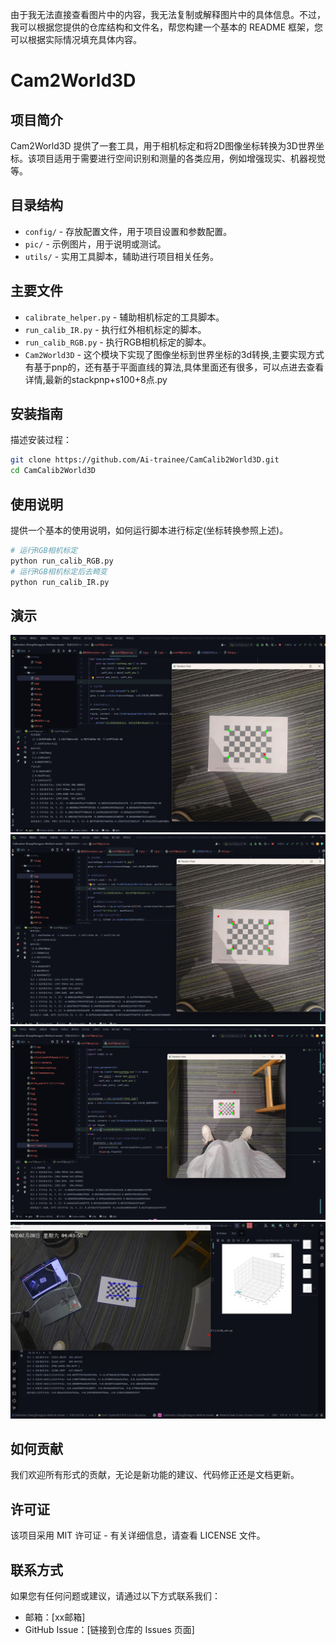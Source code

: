 由于我无法直接查看图片中的内容，我无法复制或解释图片中的具体信息。不过，我可以根据您提供的仓库结构和文件名，帮您构建一个基本的 README 框架，您可以根据实际情况填充具体内容。

# Cam2World3D

## 项目简介
Cam2World3D 提供了一套工具，用于相机标定和将2D图像坐标转换为3D世界坐标。该项目适用于需要进行空间识别和测量的各类应用，例如增强现实、机器视觉等。

## 目录结构
- `config/` - 存放配置文件，用于项目设置和参数配置。
- `pic/` - 示例图片，用于说明或测试。
- `utils/` - 实用工具脚本，辅助进行项目相关任务。

## 主要文件
- `calibrate_helper.py` - 辅助相机标定的工具脚本。
- `run_calib_IR.py` - 执行红外相机标定的脚本。
- `run_calib_RGB.py` - 执行RGB相机标定的脚本。
- `Cam2World3D` - 这个模块下实现了图像坐标到世界坐标的3d转换,主要实现方式有基于pnp的，还有基于平面直线的算法,具体里面还有很多，可以点进去查看详情,最新的stackpnp+s100+8点.py

## 安装指南
描述安装过程：
```bash
git clone https://github.com/Ai-trainee/CamCalib2World3D.git
cd CamCalib2World3D
```

## 使用说明
提供一个基本的使用说明，如何运行脚本进行标定(坐标转换参照上述)。
```bash
# 运行RGB相机标定
python run_calib_RGB.py
# 运行RGB相机标定后去畸变
python run_calib_IR.py
```
## 演示
![Snipaste_2023-08-28_16-07-45.png](doc%2FSnipaste_2023-08-28_16-07-45.png)
![Snipaste_2023-08-28_16-10-03.png](doc%2FSnipaste_2023-08-28_16-10-03.png)
![Snipaste_2023-08-28_16-50-48.png](doc%2FSnipaste_2023-08-28_16-50-48.png)
![Snipaste_2023-09-01_17-30-18.png](doc%2FSnipaste_2023-09-01_17-30-18.png)
## 如何贡献
我们欢迎所有形式的贡献，无论是新功能的建议、代码修正还是文档更新。

## 许可证
该项目采用 MIT 许可证 - 有关详细信息，请查看 LICENSE 文件。

## 联系方式
如果您有任何问题或建议，请通过以下方式联系我们：
- 邮箱：[xx邮箱]
- GitHub Issue：[链接到仓库的 Issues 页面]


